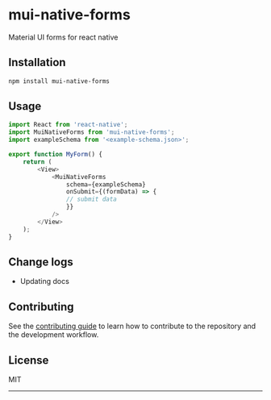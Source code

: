 # mui-native-forms

Material UI forms for react native

## Installation

```sh
npm install mui-native-forms
```

## Usage


```js
import React from 'react-native';
import MuiNativeForms from 'mui-native-forms';
import exampleSchema from '<example-schema.json>';

export function MyForm() {
    return (
        <View>
            <MuiNativeForms
                schema={exampleSchema}
                onSubmit={(formData) => {
                // submit data
                }}
            />
        </View>
    );
}
```

## Change logs
- Updating docs

## Contributing

See the [contributing guide](CONTRIBUTING.md) to learn how to contribute to the repository and the development workflow.

## License

MIT

---
